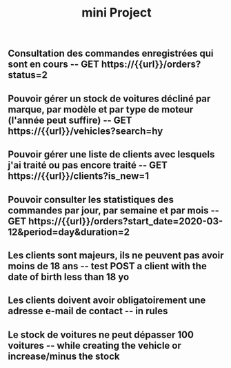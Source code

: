 <p align="center">
    <h1 align="center">mini Project</h1>
    <br>
</p>

## Consultation des commandes enregistrées qui sont en cours -- GET https://{{url}}/orders?status=2

## Pouvoir gérer un stock de voitures décliné par marque, par modèle et par type de moteur (l'année peut suffire) -- GET https://{{url}}/vehicles?search=hy

## Pouvoir gérer une liste de clients avec lesquels j'ai traité ou pas encore traité -- GET https://{{url}}/clients?is_new=1

## Pouvoir consulter les statistiques des commandes par jour, par semaine et par mois -- GET https://{{url}}/orders?start_date=2020-03-12&period=day&duration=2

## Les clients sont majeurs, ils ne peuvent pas avoir moins de 18 ans -- test POST a client with the date of birth less than 18 yo

## Les clients doivent avoir obligatoirement une adresse e-mail de contact -- in rules

## Le stock de voitures ne peut dépasser 100 voitures -- while creating the vehicle or increase/minus the stock 
